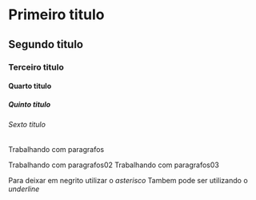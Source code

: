 # Primeiro titulo
## Segundo titulo
### Terceiro titulo
#### Quarto titulo
##### Quinto titulo
###### Sexto titulo



Trabalhando com paragrafos

Trabalhando com paragrafos02
Trabalhando com paragrafos03


Para deixar em negrito utilizar o *asterisco*
Tambem pode ser utilizando o _underline_
